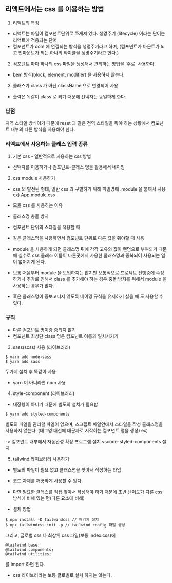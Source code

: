 ## 리액트에서는 css 를 이용하는 방법
1. 리액트의 특징
- 리액트는 파일이 컴포넌트단위로 쪼개져 있다.
생명주기 (lifecycle) 이라는 단어는 리액트에 적용되는 단어
- 컴포넌트가 dom 에 연결되는 방식을 생명주기라고 하며, (컴포넌트가 마운트가 되고 언마운트가 되는 하나의 싸이클을 생명주기라고 한다.)

2. 컴포넌트 마다 하나의 css 파일을 생성해서 관리하는 방법을 '주로' 사용한다.
- bem 방식(block, element, modifier) 을 사용하지 않는다.

3. 클래스가 class 가 아닌 className 으로 변경되어 사용
* 출력은 똑같이 class 로 되기 때문에 선택자는 동일하게 한다.

### 단점
지역 스타일 방식이기 때문에 reset 과 같은 전역 스타일을 줘야 하는 상황에서 
컴포넌트 내부의 다른 방식을 사용해야 한다.

### 리액트에서 사용하는 클래스 입력 종류
1. 기본 css - 일반적으로 사용하는 css 방법
- 선택자를 이용하거나 컴포넌트-클래스 명을 활용해서 네이밍

2. css module 사용하기
- css 의 발전된 형태, 일반 css 와 구별하기 위해 파일명에 .module 을 붙여서 사용 
ex) App.module.css
* 모듈 css 를 사용하는 이유
- 클래스명 충돌 방지
- 컴포넌트 단위의 스타일을 적용할 때
- 같은 클래스명을 사용하면서 컴포넌트 단위로 다른 값을 줘야할 때 사용

- module 을 사용하게 되면 클래스명 뒤에 각각 고유의 값이 랜덤으로 부여되기 때문에
실수로 css 클래스 이름이 다른곳에서 사용한 클래스명과 중복되어 사용되는 일이
없어지게 된다.

- 보통 처음부터 module 을 도입하지는 않지만 보통적으로 프로젝트 진행중에 수정하거나
추가로 인해서 class 를 추가해야 하는 경우 충돌 방지를 위해서 module 을 사용하는 경우가 많다.

- 혹은 클래스명이 중보고디지 않도록 네이밍 규칙을 유지하기 싫을 때 도 사용할 수 있다.

### 규칙
- 다른 컴포넌트 명이랑 중되지 않기
- 컴포넌트 최상단 class 명은 컴포넌트 이름과 일치시키기

3. sass(scss) 사용 (라이브러리)
```
$ yarn add node-sass
$ yarn add sass
```
두가지 설치 후 똑같이 사용
- yarn 이 아니라면 npm 사용

4. style-component (라이브러리)
- 내장형이 아니기 때문에 별도의 설치가 필요함
```
$ yarn add styled-components
```
별도의 파일을 관리할 파일이 없으며, 스크립트 파일안에서 스타일을 작성
클래스명을 사용하지 않는다. (태그명 대신에 대문자로 시작하는 컴포넌트 명을 생성)
ex) <div className='box'></div> -> <Box></Box>
컴포넌트 내부에서 자동완성 확장 프로그램 설치
vscode-styled-components 설치

5. tailwind 라이브러리 사용하기
- 별도의 파일이 필요 없고 클래스명을 찾아서 작성하는 타입
- 코드 자체를 깨끗하게 사용할 수 있다. 
- 다만 필요한 클래스를 직접 찾아서 작성해야 하기 때문에 초반 난이도가 다른 css 방식에 비해 있는 편(다른 요소에 비해)

- 설치 방법
```
$ npm install -D tailwindcss // 패키지 설치
$ npx tailwindcss init -p // tailwind config 파일 생성
```

그리고, 글로벌 css 나 최상위 css 파일(보통 index.css)에 
```
@tailwind base;
@tailwind components;
@tailwind utilities;
```
를 import 하면 된다.


* css 라이브러리는 보통 글로벌로 설치 하지는 않는다.